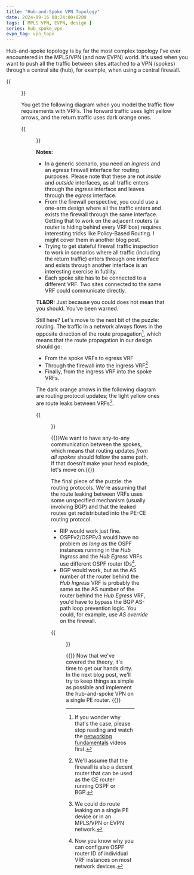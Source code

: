 ```yaml
---
title: "Hub-and-Spoke VPN Topology"
date: 2024-09-16 08:24:00+0200
tags: [ MPLS VPN, EVPN, design ]
series: hub_spoke_vpn
evpn_tag: vpn_topo
---
```

Hub-and-spoke topology is by far the most complex topology I've ever encountered in the MPLS/VPN (and now EVPN) world. It's used when you want to push all the traffic between sites attached to a VPN (spokes) through a central site (hub), for example, when using a central firewall.

{{<figure src="/2024/09/hub-spoke-firewall.png">}}

You get the following diagram when you model the traffic flow requirements with VRFs. The forward traffic uses light yellow arrows, and the return traffic uses dark orange ones.
<!--more-->
{{<figure src="/2024/09/hub-spoke-traffic-flow.png">}}

**Notes:**

* In a generic scenario, you need an *ingress* and an *egress* firewall interface for routing purposes. Please note that these are not *inside* and *outside* interfaces, as all traffic enters through the *ingress* interface and leaves through the *egress* interface.
* From the firewall perspective, you could use a one-arm design where all the traffic enters and exists the firewall through the same interface. Getting that to work on the adjacent routers (a router is hiding behind every VRF box) requires interesting tricks like Policy-Based Routing. I might cover them in another blog post.
* Trying to get stateful firewall traffic inspection to work in scenarios where all traffic (including the return traffic) enters through one interface and exists through another interface is an interesting exercise in futility.
* Each spoke site has to be connected to a different VRF. Two sites connected to the same VRF could communicate directly.

**TL&DR:** Just because you could does not mean that you should. You've been warned.

Still here? Let's move to the next bit of the puzzle: routing. The traffic in a network always flows in the opposite direction of the route propagation[^LER1], which means that the route propagation in our design should go:

* From the spoke VRFs to egress VRF
* Through the firewall into the ingress VRF[^FWDR]
* Finally, from the ingress VRF into the spoke VRFs.

The dark orange arrows in the following diagram are routing protocol updates; the light yellow ones are route leaks between VRFs[^OOM].

[^LER1]: If you wonder why that's the case, please stop reading and watch the [networking fundamentals](https://my.ipspace.net/bin/list?id=Net101) videos first.

[^FWDR]: We'll assume that the firewall is also a decent router that can be used as the CE router running OSPF or BGP.

[^OOM]: We could do route leaking on a single PE device or in an MPLS/VPN or EVPN network.

{{<figure src="/2024/09/hub-spoke-routing.png">}}

{{<note>}}We want to have any-to-any communication between the spokes, which means that routing updates *from all spokes* should follow the same path. If that doesn't make your head explode, let's move on.{{</note>}}

The final piece of the puzzle: the routing protocols. We're assuming that the route leaking between VRFs uses some unspecified mechanism (usually involving BGP) and that the leaked routes get redistributed into the PE-CE routing protocol.

* RIP would work just fine.
* OSPFv2/OSPFv3 would have no problem *as long as* the OSPF instances running in the *Hub Ingress* and the *Hub Egress* VRFs use different OSPF router IDs[^NYNC].
* BGP would work, but as the AS number of the router behind the *Hub Ingress* VRF is probably the same as the AS number of the router behind the *Hub Egress* VRF, you'd have to bypass the BGP AS-path loop prevention logic. You could, for example, use *AS override* on the firewall.

{{<figure src="/2024/09/hub-spoke-as-override.png">}}

[^NYNC]: Now you know why you can configure OSPF router ID of individual VRF instances on most network devices.

<span></span>{{<next-in-series page="/posts/2024/09/hub-spoke-single-pe.html">}}
Now that we've covered the theory, it's time to get our hands dirty. In the next blog post, we'll try to keep things as simple as possible and implement the hub-and-spoke VPN on a single PE router.
{{</next-in-series>}}

